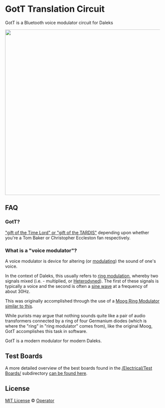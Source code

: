 # GotT Translation Circuit 

GotT is a Bluetooth voice modulator circuit for Daleks

<img src="https://s3.amazonaws.com/media.noctivore.com/rel.jpg" width="540">

## FAQ

### GotT?

["gift of the Time Lord" or "gift of the TARDIS"](http://tardis.wikia.com/wiki/Translation_circuit) depending upon whether you're a Tom Baker or Christopher Eccleston fan respectively.

### What is a "voice modulator"?

A voice modulator is device for altering (or [modulating](https://en.wikipedia.org/wiki/Modulation)) the sound of one's voice.

In the context of Daleks, this usually refers to [ring modulation](https://en.wikipedia.org/wiki/Ring_modulation), whereby two signals mixed (i.e. - multiplied, or [Heterodyned](https://en.wikipedia.org/wiki/Heterodyne)). The first of these signals is typically a voice and the second is often a [sine wave](https://en.wikipedia.org/wiki/Sine_wave) at a frequency of about 30Hz.

This was originally accomplished through the use of a [Moog Ring Modulator similar to this](http://www.moogmusic.com/products/moogerfoogers/mf-102-ring-modulator).

While purists may argue that nothing sounds quite like a pair of audio transformers connected by a ring of four Germanium diodes (which is where the "ring" in "ring modulator" comes from), like the original Moog, GotT accomplishes this task in software.

GotT is a modern modulator for modern Daleks.

## Test Boards

A more detailed overview of the best boards found in the [/Electrical/Test Boards/](https://github.com/EmbeddedDesign/GotT-Translation-Circuit/tree/master/Electrical/Test%20Boards) subdirectory [can be found here](https://noctivore.com/2016/06/12/gott-translation-circuit/).

## License

[MIT License](LICENSE) © [Operator](https://github.com/EmbeddedDesign)